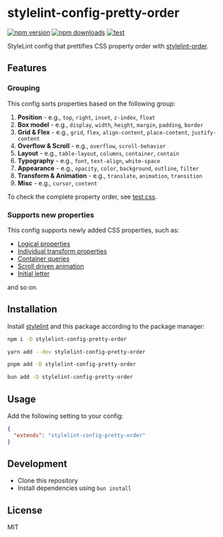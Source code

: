 # stylelint-config-pretty-order

[![npm version][npm-version-src]][npm-version-href]
[![npm downloads][npm-downloads-src]][npm-downloads-href]
[![test](https://github.com/Tsuyoshi84/stylelint-config-pretty-order/actions/workflows/test.yml/badge.svg)](https://github.com/Tsuyoshi84/stylelint-config-pretty-order/actions/workflows/test.yml)

StyleLint config that prettifies CSS property order with [stylelint-order](https://github.com/hudochenkov/stylelint-order).

## Features

### Grouping

This config sorts properties based on the following group:

1. **Position** - e.g., `top`, `right`, `inset`, `z-index`, `float`
2. **Box model** - e.g., `display`, `width`, `height`, `margin`, `padding`, `border`
3. **Grid & Flex** - e.g., `grid`, `flex`, `align-content`, `place-content`, `justify-content`
4. **Overflow & Scroll** - e.g., `overflow`, `scroll-behavior`
5. **Layout** - e.g., `table-layout`, `columns`, `container`, `contain`
6. **Typography** - e.g., `font`, `text-align`, `white-space`
7. **Appearance** - e.g., `opacity`, `color`, `background`, `outline`, `filter`
8. **Transform & Animation** - e.g., `translate`, `animation`, `transition`
9. **Misc** - e.g., `cursor`, `content`

To check the complete property order, see [test.css](/test/test.css).

### Supports new properties

This config supports newly added CSS properties, such as:

- [Logical properties](https://developer.mozilla.org/en-US/docs/Web/CSS/CSS_logical_properties_and_values)
- [Individual transform properties](https://web.dev/articles/css-individual-transform-properties)
- [Container queries](https://developer.mozilla.org/en-US/docs/Web/CSS/CSS_Container_Queries)
- [Scroll driven animation](https://developer.chrome.com/articles/scroll-driven-animations/)
- [Initial letter](https://developer.chrome.com/blog/control-your-drop-caps-with-css-initial-letter/)

and so on.

## Installation

Install [stylelint](https://github.com/stylelint/stylelint) and this package according to the package manager:

```bash
npm i -D stylelint-config-pretty-order
```

```bash
yarn add --dev stylelint-config-pretty-order
```

```bash
pnpm add -D stylelint-config-pretty-order
```

```bash
bun add -D stylelint-config-pretty-order
```

## Usage

Add the following setting to your config:

```json
{
  "extends": "stylelint-config-pretty-order"
}
```

## Development

- Clone this repository
- Install dependencies using `bun install`

## License

MIT

<!-- Badges -->

[npm-version-src]: https://img.shields.io/npm/v/stylelint-config-pretty-order?style=flat-square
[npm-version-href]: https://npmjs.com/package/stylelint-config-pretty-order
[npm-downloads-src]: https://img.shields.io/npm/dm/stylelint-config-pretty-order?style=flat-square
[npm-downloads-href]: https://npmjs.com/package/stylelint-config-pretty-order
